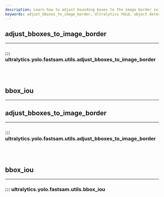 ```yaml
---
description: Learn how to adjust bounding boxes to the image border in Ultralytics YOLO framework. Improve object detection accuracy by accounting for image borders.
keywords: adjust_bboxes_to_image_border, Ultralytics YOLO, object detection, bounding boxes, image border
---
```


## adjust_bboxes_to_image_border
---
### ::: ultralytics.yolo.fastsam.utils.adjust_bboxes_to_image_border
<br><br>

## bbox_iou
---

## adjust_bboxes_to_image_border
---
### ::: ultralytics.yolo.fastsam.utils.adjust_bboxes_to_image_border
<br><br>

## bbox_iou
---
### ::: ultralytics.yolo.fastsam.utils.bbox_iou
<br><br>